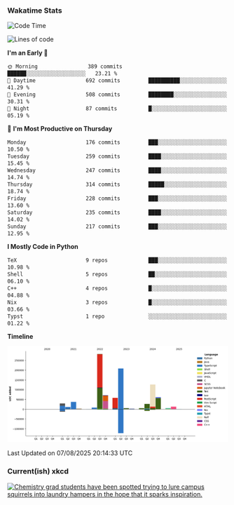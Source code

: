 ### Wakatime Stats
<!--START_SECTION:waka-->
![Code Time](http://img.shields.io/badge/Code%20Time-3%2C347%20hrs%2047%20mins-blue)

![Lines of code](https://img.shields.io/badge/From%20Hello%20World%20I%27ve%20Written-955.7%20thousand%20lines%20of%20code-blue)

**I'm an Early 🐤** 

```text
🌞 Morning                389 commits         ██████░░░░░░░░░░░░░░░░░░░   23.21 % 
🌆 Daytime                692 commits         ██████████░░░░░░░░░░░░░░░   41.29 % 
🌃 Evening                508 commits         ████████░░░░░░░░░░░░░░░░░   30.31 % 
🌙 Night                  87 commits          █░░░░░░░░░░░░░░░░░░░░░░░░   05.19 % 
```
📅 **I'm Most Productive on Thursday** 

```text
Monday                   176 commits         ███░░░░░░░░░░░░░░░░░░░░░░   10.50 % 
Tuesday                  259 commits         ████░░░░░░░░░░░░░░░░░░░░░   15.45 % 
Wednesday                247 commits         ████░░░░░░░░░░░░░░░░░░░░░   14.74 % 
Thursday                 314 commits         █████░░░░░░░░░░░░░░░░░░░░   18.74 % 
Friday                   228 commits         ███░░░░░░░░░░░░░░░░░░░░░░   13.60 % 
Saturday                 235 commits         ████░░░░░░░░░░░░░░░░░░░░░   14.02 % 
Sunday                   217 commits         ███░░░░░░░░░░░░░░░░░░░░░░   12.95 % 
```


**I Mostly Code in Python** 

```text
TeX                      9 repos             ███░░░░░░░░░░░░░░░░░░░░░░   10.98 % 
Shell                    5 repos             ██░░░░░░░░░░░░░░░░░░░░░░░   06.10 % 
C++                      4 repos             █░░░░░░░░░░░░░░░░░░░░░░░░   04.88 % 
Nix                      3 repos             █░░░░░░░░░░░░░░░░░░░░░░░░   03.66 % 
Typst                    1 repo              ░░░░░░░░░░░░░░░░░░░░░░░░░   01.22 % 
```



**Timeline**

![Lines of Code chart](https://raw.githubusercontent.com/joshuajeschek/joshuajeschek/main/assets/bar_graph.png)


 Last Updated on 07/08/2025 20:14:33 UTC
<!--END_SECTION:waka-->

### Current(ish) xkcd
<a id="xkcd-a" title="Chemistry grad students have been spotted trying to lure campus squirrels into laundry hampers in the hope that it sparks inspiration." href="https://www.xkcd.com" target="_blank">
        <img align="center" id="xkcd-img" src="https://imgs.xkcd.com/comics/snake_in_the_box_problem.png" alt="Chemistry grad students have been spotted trying to lure campus squirrels into laundry hampers in the hope that it sparks inspiration." height=300 />
</a>
